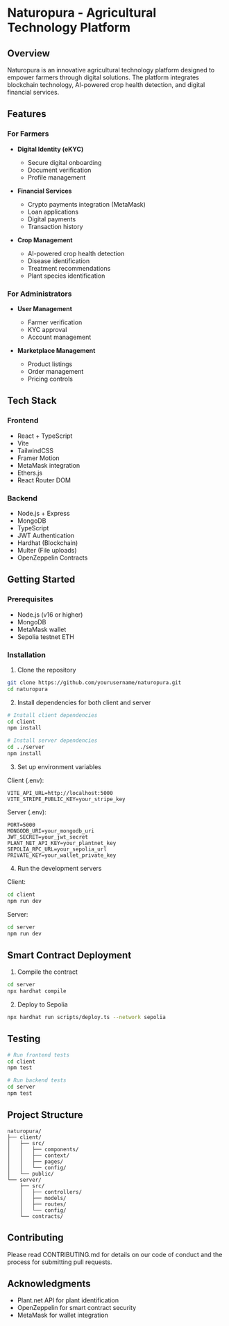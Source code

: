 # Naturopura - Agricultural Technology Platform

## Overview
Naturopura is an innovative agricultural technology platform designed to empower farmers through digital solutions. The platform integrates blockchain technology, AI-powered crop health detection, and digital financial services.

## Features

### For Farmers
- **Digital Identity (eKYC)**
  - Secure digital onboarding
  - Document verification
  - Profile management

- **Financial Services**
  - Crypto payments integration (MetaMask)
  - Loan applications
  - Digital payments
  - Transaction history

- **Crop Management**
  - AI-powered crop health detection
  - Disease identification
  - Treatment recommendations
  - Plant species identification

### For Administrators
- **User Management**
  - Farmer verification
  - KYC approval
  - Account management

- **Marketplace Management**
  - Product listings
  - Order management
  - Pricing controls

## Tech Stack

### Frontend
- React + TypeScript
- Vite
- TailwindCSS
- Framer Motion
- MetaMask integration
- Ethers.js
- React Router DOM

### Backend
- Node.js + Express
- MongoDB
- TypeScript
- JWT Authentication
- Hardhat (Blockchain)
- Multer (File uploads)
- OpenZeppelin Contracts

## Getting Started

### Prerequisites
- Node.js (v16 or higher)
- MongoDB
- MetaMask wallet
- Sepolia testnet ETH

### Installation

1. Clone the repository
```bash
git clone https://github.com/yourusername/naturopura.git
cd naturopura
```

2. Install dependencies for both client and server
```bash
# Install client dependencies
cd client
npm install

# Install server dependencies
cd ../server
npm install
```

3. Set up environment variables

Client (.env):
```plaintext
VITE_API_URL=http://localhost:5000
VITE_STRIPE_PUBLIC_KEY=your_stripe_key
```

Server (.env):
```plaintext
PORT=5000
MONGODB_URI=your_mongodb_uri
JWT_SECRET=your_jwt_secret
PLANT_NET_API_KEY=your_plantnet_key
SEPOLIA_RPC_URL=your_sepolia_url
PRIVATE_KEY=your_wallet_private_key
```

4. Run the development servers

Client:
```bash
cd client
npm run dev
```

Server:
```bash
cd server
npm run dev
```

## Smart Contract Deployment

1. Compile the contract
```bash
cd server
npx hardhat compile
```

2. Deploy to Sepolia
```bash
npx hardhat run scripts/deploy.ts --network sepolia
```

## Testing

```bash
# Run frontend tests
cd client
npm test

# Run backend tests
cd server
npm test
```

## Project Structure

```
naturopura/
├── client/
│   ├── src/
│   │   ├── components/
│   │   ├── context/
│   │   ├── pages/
│   │   └── config/
│   └── public/
└── server/
    ├── src/
    │   ├── controllers/
    │   ├── models/
    │   ├── routes/
    │   └── config/
    └── contracts/
```

## Contributing
Please read CONTRIBUTING.md for details on our code of conduct and the process for submitting pull requests.



## Acknowledgments
- Plant.net API for plant identification
- OpenZeppelin for smart contract security
- MetaMask for wallet integration

